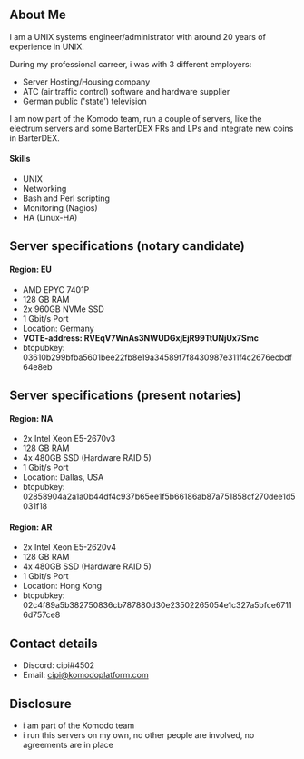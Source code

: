 ## About Me

I am a UNIX systems engineer/administrator with around 20 years of experience in UNIX.

During my professional carreer, i was with 3 different employers:

* Server Hosting/Housing company
* ATC (air traffic control) software and hardware supplier
* German public ('state') television

I am now part of the Komodo team, run a couple of servers, like the electrum servers and some BarterDEX FRs and LPs and integrate new coins in BarterDEX.

#### Skills
- UNIX
- Networking
- Bash and Perl scripting
- Monitoring (Nagios)
- HA (Linux-HA)

## Server specifications (notary candidate)

#### Region: EU
- AMD EPYC 7401P
- 128 GB RAM
- 2x 960GB NVMe SSD
- 1 Gbit/s Port
- Location: Germany
- <strong>VOTE-address: RVEqV7WnAs3NWUDGxjEjR99TtUNjUx7Smc</strong>
- btcpubkey: 03610b299bfba5601bee22fb8e19a34589f7f8430987e311f4c2676ecbdf64e8eb

## Server specifications (present notaries)

#### Region: NA
- 2x Intel Xeon E5-2670v3
- 128 GB RAM
- 4x 480GB SSD (Hardware RAID 5)
- 1 Gbit/s Port
- Location: Dallas, USA
- btcpubkey: 02858904a2a1a0b44df4c937b65ee1f5b66186ab87a751858cf270dee1d5031f18

#### Region: AR
- 2x Intel Xeon E5-2620v4
- 128 GB RAM
- 4x 480GB SSD (Hardware RAID 5)
- 1 Gbit/s Port
- Location: Hong Kong
- btcpubkey: 02c4f89a5b382750836cb787880d30e23502265054e1c327a5bfce67116d757ce8

## Contact details

- Discord: cipi#4502
- Email: cipi@komodoplatform.com

## Disclosure

- i am part of the Komodo team
- i run this servers on my own, no other people are involved, no agreements are in place

